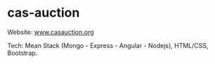 # cas-auction

Website: www.casauction.org

Tech: Mean Stack (Mongo - Express - Angular - Nodejs), HTML/CSS, Bootstrap.
